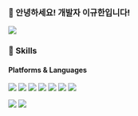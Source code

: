 ### 👋 안녕하세요! 개발자 이규한입니다!
<p>
  <a href="https://weaklion1.tistory.com/" target="_blank"><img src=" https://img.shields.io/badge/Tech_Blog-F29661?style=flat-square&logo=tistory&logoColor=white "/></a>
</p>

### 💪 Skills
#### Platforms & Languages
<p>
  <img src=" https://img.shields.io/badge/React-61DAFB?style=flat-square&logo=React&logoColor=black "/>
  <img src=" https://img.shields.io/badge/Vue-4FC08D?style=flat-square&logo=vuedotjs&logoColor=white "/>
  <img src=" https://img.shields.io/badge/Vue_3.0-4FC08D?style=flat-square&logo=vuedotjs&logoColor=white "/>
  <img src=" https://img.shields.io/badge/TypeScript-3178C6?style=flat-square&logo=TypeScript&logoColor=white "/>
  <img src=" https://img.shields.io/badge/JavaScript-F7DF1E?style=flat-square&logo=javascript&logoColor=white "/>
  <img src=" https://img.shields.io/badge/Sass-CC6699?style=flat-square&logo=sass&logoColor=white "/>
  <img src=" https://img.shields.io/badge/Tailwind-06B6D4?style=flat-square&logo=tailwindcss&logoColor=white "/>
</p>
<p>
  <img src=" https://img.shields.io/badge/AWS-FF9900?style=flat-square&logo=amazonaws&logoColor=white "/>
  <img src=" https://img.shields.io/badge/Docker-2496ED?style=flat-square&logo=docker&logoColor=white "/>
</p>

